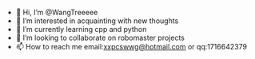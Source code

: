 - 👋 Hi, I’m @WangTreeeee
- 👀 I’m interested in acquainting with new thoughts
- 🌱 I’m currently learning cpp and python
- 💞️ I’m looking to collaborate on robomaster projects
- 📫 How to reach me email:xxpcswwg@hotmail.com or qq:1716642379

<!---
WangTreeeee/WangTreeeee is a ✨ special ✨ repository because its `README.md` (this file) appears on your GitHub profile.
You can click the Preview link to take a look at your changes.
--->
